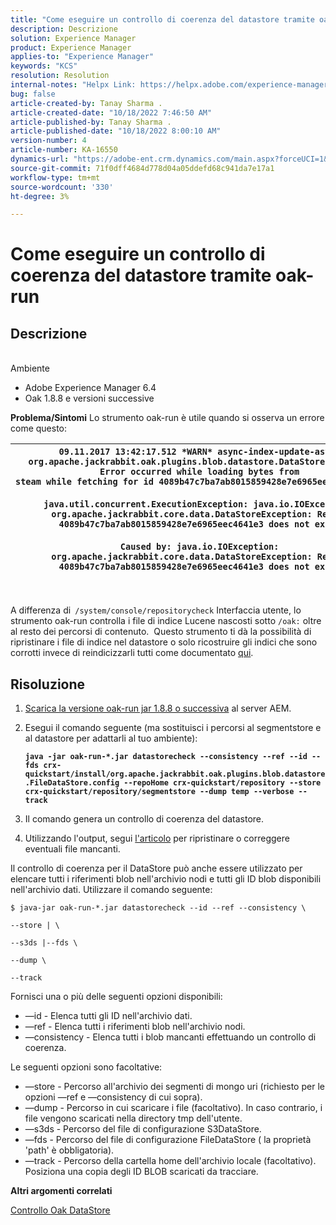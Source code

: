 ```yaml
---
title: "Come eseguire un controllo di coerenza del datastore tramite oak-run"
description: Descrizione
solution: Experience Manager
product: Experience Manager
applies-to: "Experience Manager"
keywords: "KCS"
resolution: Resolution
internal-notes: "Helpx Link: https://helpx.adobe.com/experience-manager/kb/How-to-run-a-datastore-consistency-check-via-oak-run-AEM.html"
bug: false
article-created-by: Tanay Sharma .
article-created-date: "10/18/2022 7:46:50 AM"
article-published-by: Tanay Sharma .
article-published-date: "10/18/2022 8:00:10 AM"
version-number: 4
article-number: KA-16550
dynamics-url: "https://adobe-ent.crm.dynamics.com/main.aspx?forceUCI=1&pagetype=entityrecord&etn=knowledgearticle&id=2cd5c202-b94e-ed11-bba2-0022480868ff"
source-git-commit: 71f0dff4684d778d04a05ddefd68c941da7e17a1
workflow-type: tm+mt
source-wordcount: '330'
ht-degree: 3%

---
```


# Come eseguire un controllo di coerenza del datastore tramite oak-run

## Descrizione

<br>Ambiente<br>
- Adobe Experience Manager 6.4
- Oak 1.8.8 e versioni successive



<b>Problema/Sintomi</b>
Lo strumento oak-run è utile quando si osserva un errore come questo:


| `09.11.2017 13:42:17.512 *WARN* async-index-update-async org.apache.jackrabbit.oak.plugins.blob.datastore.DataStoreBlobStore Error occurred while loading bytes from steam while fetching for id 4089b47c7ba7ab8015859428e7e6965eec4641e3#241`<br><br>`java.util.concurrent.ExecutionException: java.io.IOException: org.apache.jackrabbit.core.data.DataStoreException: Record 4089b47c7ba7ab8015859428e7e6965eec4641e3 does not exist`<br><br>`Caused by: java.io.IOException: org.apache.jackrabbit.core.data.DataStoreException: Record 4089b47c7ba7ab8015859428e7e6965eec4641e3 does not exist` |
| --- |



|  |
| --- |

<br>A differenza di` /system/console/repositorycheck` Interfaccia utente, lo strumento oak-run controlla i file di indice Lucene nascosti sotto `/oak:` oltre al resto dei percorsi di contenuto.  Questo strumento ti dà la possibilità di ripristinare i file di indice nel datastore o solo ricostruire gli indici che sono corrotti invece di reindicizzarli tutti come documentato [qui](https://helpx.adobe.com/experience-manager/kb/oak-blobstore-inconsistency-blobId.html).

## Risoluzione


1. [Scarica la versione oak-run jar 1.8.8 o successiva](https://repo1.maven.org/maven2/org/apache/jackrabbit/oak-run/1.6.6/oak-run-1.6.6.jar) al server AEM.
2. Esegui il comando seguente (ma sostituisci i percorsi al segmentstore e al datastore per adattarli al tuo ambiente):

   <b>`java -jar oak-run-*.jar datastorecheck --consistency --ref --id --fds crx-quickstart/install/org.apache.jackrabbit.oak.plugins.blob.datastore.FileDataStore.config --repoHome crx-quickstart/repository --store crx-quickstart/repository/segmentstore --dump temp --verbose --track`</b>


3. Il comando genera un controllo di coerenza del datastore.
4. Utilizzando l&#39;output, segui [l&#39;articolo](https://helpx.adobe.com/experience-manager/kb/oak-blobstore-inconsistency-blobId.html) per ripristinare o correggere eventuali file mancanti.


Il controllo di coerenza per il DataStore può anche essere utilizzato per elencare tutti i riferimenti blob nell&#39;archivio nodi e tutti gli ID blob disponibili nell&#39;archivio dati. Utilizzare il comando seguente:

`$ java-jar oak-run-*.jar datastorecheck --id --ref --consistency \`

`--store | \`

`--s3ds |--fds \`

`--dump \`

`--track`

Fornisci una o più delle seguenti opzioni disponibili:

- —id - Elenca tutti gli ID nell&#39;archivio dati.
- —ref - Elenca tutti i riferimenti blob nell&#39;archivio nodi.
- —consistency - Elenca tutti i blob mancanti effettuando un controllo di coerenza.


Le seguenti opzioni sono facoltative:

- —store - Percorso all&#39;archivio dei segmenti di mongo uri (richiesto per le opzioni —ref e —consistency di cui sopra).
- —dump - Percorso in cui scaricare i file (facoltativo). In caso contrario, i file vengono scaricati nella directory tmp dell&#39;utente.
- —s3ds - Percorso del file di configurazione S3DataStore.
- —fds - Percorso del file di configurazione FileDataStore ( la proprietà &#39;path&#39; è obbligatoria).
- —track - Percorso della cartella home dell&#39;archivio locale (facoltativo). Posiziona una copia degli ID BLOB scaricati da tracciare.


<b>Altri argomenti correlati</b>

[Controllo Oak DataStore](https://github.com/apache/jackrabbit-oak/tree/1.8/oak-run#oak-datastore-check)
